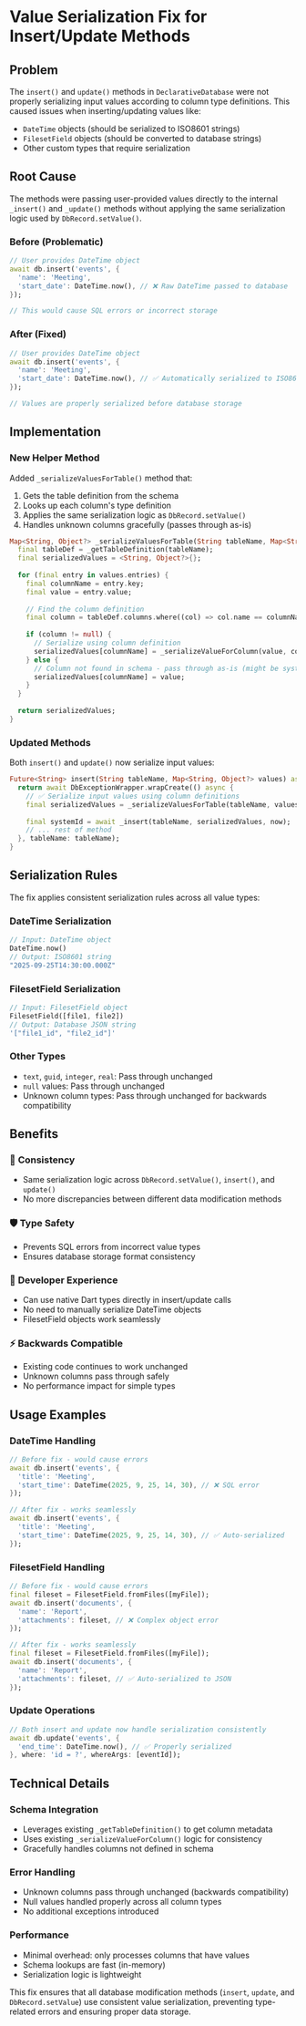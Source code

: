 # Value Serialization Fix for Insert/Update Methods

## Problem
The `insert()` and `update()` methods in `DeclarativeDatabase` were not properly serializing input values according to column type definitions. This caused issues when inserting/updating values like:
- `DateTime` objects (should be serialized to ISO8601 strings)
- `FilesetField` objects (should be converted to database strings)
- Other custom types that require serialization

## Root Cause
The methods were passing user-provided values directly to the internal `_insert()` and `_update()` methods without applying the same serialization logic used by `DbRecord.setValue()`.

### Before (Problematic)
```dart
// User provides DateTime object
await db.insert('events', {
  'name': 'Meeting',
  'start_date': DateTime.now(), // ❌ Raw DateTime passed to database
});

// This would cause SQL errors or incorrect storage
```

### After (Fixed)
```dart
// User provides DateTime object  
await db.insert('events', {
  'name': 'Meeting',
  'start_date': DateTime.now(), // ✅ Automatically serialized to ISO8601 string
});

// Values are properly serialized before database storage
```

## Implementation

### New Helper Method
Added `_serializeValuesForTable()` method that:
1. Gets the table definition from the schema
2. Looks up each column's type definition  
3. Applies the same serialization logic as `DbRecord.setValue()`
4. Handles unknown columns gracefully (passes through as-is)

```dart
Map<String, Object?> _serializeValuesForTable(String tableName, Map<String, Object?> values) {
  final tableDef = _getTableDefinition(tableName);
  final serializedValues = <String, Object?>{};
  
  for (final entry in values.entries) {
    final columnName = entry.key;
    final value = entry.value;
    
    // Find the column definition
    final column = tableDef.columns.where((col) => col.name == columnName).firstOrNull;
    
    if (column != null) {
      // Serialize using column definition
      serializedValues[columnName] = _serializeValueForColumn(value, column);
    } else {
      // Column not found in schema - pass through as-is (might be system column)
      serializedValues[columnName] = value;
    }
  }
  
  return serializedValues;
}
```

### Updated Methods
Both `insert()` and `update()` now serialize input values:

```dart
Future<String> insert(String tableName, Map<String, Object?> values) async {
  return await DbExceptionWrapper.wrapCreate(() async {
    // ✅ Serialize input values using column definitions
    final serializedValues = _serializeValuesForTable(tableName, values);
    
    final systemId = await _insert(tableName, serializedValues, now);
    // ... rest of method
  }, tableName: tableName);
}
```

## Serialization Rules

The fix applies consistent serialization rules across all value types:

### DateTime Serialization
```dart
// Input: DateTime object
DateTime.now()
// Output: ISO8601 string
"2025-09-25T14:30:00.000Z"
```

### FilesetField Serialization  
```dart
// Input: FilesetField object
FilesetField([file1, file2])
// Output: Database JSON string
'["file1_id", "file2_id"]'
```

### Other Types
- `text`, `guid`, `integer`, `real`: Pass through unchanged
- `null` values: Pass through unchanged
- Unknown column types: Pass through unchanged for backwards compatibility

## Benefits

### 🔧 **Consistency**
- Same serialization logic across `DbRecord.setValue()`, `insert()`, and `update()`
- No more discrepancies between different data modification methods

### 🛡️ **Type Safety** 
- Prevents SQL errors from incorrect value types
- Ensures database storage format consistency

### 🎯 **Developer Experience**
- Can use native Dart types directly in insert/update calls
- No need to manually serialize DateTime objects
- FilesetField objects work seamlessly

### ⚡ **Backwards Compatible**
- Existing code continues to work unchanged
- Unknown columns pass through safely
- No performance impact for simple types

## Usage Examples

### DateTime Handling
```dart
// Before fix - would cause errors
await db.insert('events', {
  'title': 'Meeting',
  'start_time': DateTime(2025, 9, 25, 14, 30), // ❌ SQL error
});

// After fix - works seamlessly  
await db.insert('events', {
  'title': 'Meeting', 
  'start_time': DateTime(2025, 9, 25, 14, 30), // ✅ Auto-serialized
});
```

### FilesetField Handling
```dart
// Before fix - would cause errors
final fileset = FilesetField.fromFiles([myFile]);
await db.insert('documents', {
  'name': 'Report',
  'attachments': fileset, // ❌ Complex object error
});

// After fix - works seamlessly
final fileset = FilesetField.fromFiles([myFile]);
await db.insert('documents', {
  'name': 'Report',
  'attachments': fileset, // ✅ Auto-serialized to JSON
});
```

### Update Operations
```dart
// Both insert and update now handle serialization consistently
await db.update('events', {
  'end_time': DateTime.now(), // ✅ Properly serialized
}, where: 'id = ?', whereArgs: [eventId]);
```

## Technical Details

### Schema Integration
- Leverages existing `_getTableDefinition()` to get column metadata
- Uses existing `_serializeValueForColumn()` logic for consistency
- Gracefully handles columns not defined in schema

### Error Handling
- Unknown columns pass through unchanged (backwards compatibility)
- Null values handled properly across all column types
- No additional exceptions introduced

### Performance
- Minimal overhead: only processes columns that have values
- Schema lookups are fast (in-memory)
- Serialization logic is lightweight

This fix ensures that all database modification methods (`insert`, `update`, and `DbRecord.setValue`) use consistent value serialization, preventing type-related errors and ensuring proper data storage.